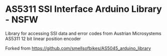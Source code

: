 AS5311 SSI Interface Arduino Library - NSFW
=============================

Library for accessing SSI data and error codes from Austrian Microsystems AS5311 12 bit linear position encoder

Forked from https://github.com/smellsofbikes/AS5045_arduino_library